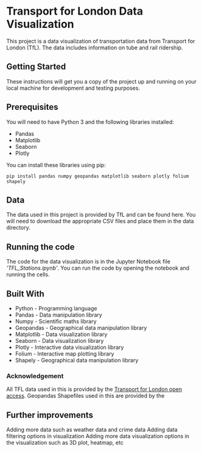 # Transport for London Data Visualization

This project is a data visualization of transportation data from Transport for London (TfL). The data includes information on tube and rail ridership.

## Getting Started
These instructions will get you a copy of the project up and running on your local machine for development and testing purposes.

## Prerequisites
You will need to have Python 3 and the following libraries installed:

- Pandas
- Matplotlib
- Seaborn
- Plotly 

You can install these libraries using pip:

```
pip install pandas numpy geopandas matplotlib seaborn plotly folium shapely
```

## Data
The data used in this project is provided by TfL and can be found here. You will need to download the appropriate CSV files and place them in the data directory.

## Running the code
The code for the data visualization is in the Jupyter Notebook file *'TFL_Stations.ipynb'*. You can run the code by opening the notebook and running the cells.

## Built With
- Python - Programming language
- Pandas - Data manipulation library
- Numpy - Scientific maths library
- Geopandas - Geographical data manipulation library
- Matplotlib - Data visualization library
- Seaborn - Data visualization library
- Plotly - Interactive data visualization library
- Folium - Interactive map plotting library
- Shapely - Geographical data manipulation library

### Acknowledgement
All TFL data used in this is provided by the [Transport for London open access](https://tfl.gov.uk/info-for/open-data-users/our-open-data). 
Geopandas Shapefiles used in this are provided by the 

## Further improvements
Adding more data such as weather data and crime data
Adding data filtering options in visualization
Adding more data visualization options in the visualization such as 3D plot, heatmap, etc


<!--- TfL Station Entry and Exit Data Analysis
This repository contains an analysis of the Transport for London (TfL) station entry and exit data from 2007 to 2021. The goal of this project is to explore and visualize the data to gain insights into how people use the London Underground and other TfL services.

Data Source
The data used in this analysis was obtained from the TfL Open Data portal, which provides access to a wide range of data about London's transportation system. The station entry and exit data is published on a monthly basis and contains information about the number of entries and exits at each station, broken down by time of day and day of the week.

Project Structure
The project is structured as follows:

data: contains the raw data files downloaded from the TfL Open Data portal.
notebooks: contains Jupyter notebooks used for data cleaning, exploration, and visualization.
output: contains the final output files generated by the notebooks, such as CSV files and images.
README.md: this file, which provides an overview of the project.
Data Cleaning
The raw data from the TfL Open Data portal was in a format that required some cleaning and preprocessing before it could be analyzed. This involved converting date and time fields to a more usable format, filling in missing values, and aggregating the data to a daily and monthly level. The data cleaning and preprocessing steps are detailed in the Jupyter notebooks in the notebooks directory.

Data Exploration
Once the data was cleaned and preprocessed, we performed some exploratory data analysis to understand the patterns and trends in the data. We created various visualizations using Python libraries such as Pandas, Matplotlib, and Seaborn to help us understand how station entry and exit patterns changed over time, how different stations compared to each other, and how the data varied by time of day and day of the week. The data exploration and visualization steps are also detailed in the Jupyter notebooks in the notebooks directory.

Results
The results of our analysis show some interesting trends and patterns in the TfL station entry and exit data from 2007 to 2021. Some of the key findings include:

The total number of station entries and exits has steadily increased over time, with a peak in 2019 and a sharp decline in 2020 due to the COVID-19 pandemic.
Some stations are much busier than others, with the busiest stations being in central London and the quieter stations being in the suburbs.
The data shows clear patterns by time of day and day of the week, with peak usage during weekday rush hours and lower usage on weekends and holidays.
These results can be further explored and used to inform transportation planning and policy decisions.

Conclusion
In conclusion, this project has demonstrated the power of data analysis and visualization in gaining insights into complex systems such as the London transportation network. By cleaning and exploring the TfL station entry and exit data from 2007 to 2021, we have been able to identify key patterns and trends that can be used to inform transportation planning and policy decisions. The Jupyter notebooks and code in this repository provide a foundation for further analysis and exploration of this rich dataset. --->
